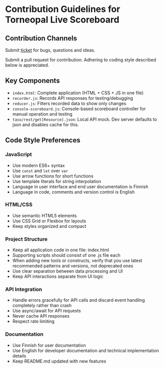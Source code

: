 # Contribution Guidelines for Torneopal Live Scoreboard

## Contribution Channels

Submit [ticket](https://github.com/terotil/torneopal-live-scoreboard/issues) for bugs, questions and ideas.

Submit a pull request for contribution.  Adhering to coding style described below is appreciated.

## Key Components

- `index.html`: Complete application (HTML + CSS + JS in one file)
- `recorder.js`: Records API responses for testing/debugging
- `reducer.js`: Filters recorded data to show only changes
- `console-scoreboard.js`: Console-based scoreboard controller for manual operation and testing
- `taso/rest/get[Resource].json`: Local API mock. Dev server defaults to json and disables cache for this.

## Code Style Preferences

### JavaScript

- Use modern ES6+ syntax
- Use `const` and `let` over `var`
- Use arrow functions for short functions
- Use template literals for string interpolation
- Language in user interface and end user documentation is Finnish
- Language in code, comments and version control is English

### HTML/CSS

- Use semantic HTML5 elements
- Use CSS Grid or Flexbox for layouts
- Keep styles organized and compact

### Project Structure

- Keep all application code in one file: index.html
- Supporting scripts should consist of one .js file each
- When adding new tools or constructs, verify that you use latest recommended patterns and versions, not deprecated ones
- Use clear separation between data processing and UI
- Keep API interactions separate from UI logic

### API Integration

- Handle errors gracefully for API calls and discard event handling completely rather than crash
- Use async/await for API requests
- Never cache API responses
- Respect rate limiting

### Documentation

- Use Finnish for user documentation
- Use English for developer documentation and technical implementation details
- Keep README.md updated with new features
